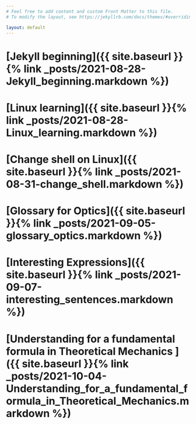 ```yaml
---
# Feel free to add content and custom Front Matter to this file.
# To modify the layout, see https://jekyllrb.com/docs/themes/#overriding-theme-defaults

layout: default
---
```


# [Jekyll beginning]({{ site.baseurl }}{% link _posts/2021-08-28-Jekyll_beginning.markdown %})





# [Linux learning]({{ site.baseurl }}{% link _posts/2021-08-28-Linux_learning.markdown %})





# [Change shell on Linux]({{ site.baseurl }}{% link _posts/2021-08-31-change_shell.markdown %})











# [Glossary for Optics]({{ site.baseurl }}{% link _posts/2021-09-05-glossary_optics.markdown %})









# [Interesting Expressions]({{ site.baseurl }}{% link _posts/2021-09-07-interesting_sentences.markdown %})

# [Understanding for a fundamental formula in Theoretical Mechanics ]({{ site.baseurl }}{% link _posts/2021-10-04-Understanding_for_a_fundamental_formula_in_Theoretical_Mechanics.markdown %})